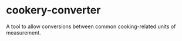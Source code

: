 # cookery-converter
A tool to allow conversions between common cooking-related units of measurement.
